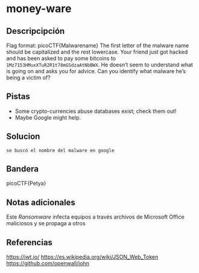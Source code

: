 # money-ware
## Descripcipción
Flag format: picoCTF{Malwarename} The first letter of the malware name should be capitalized and the rest lowercase. Your friend just got hacked and has been asked to pay some bitcoins to `1Mz7153HMuxXTuR2R1t78mGSdzaAtNbBWX`. He doesn’t seem to understand what is going on and asks you for advice. Can you identify what malware he’s being a victim of?
## Pistas
- Some crypto-currencies abuse databases exist; check them out!
-  Maybe Google might help.
## Solucion
```
se buscó el nombre del malware en google
```
## Bandera
picoCTF{Petya}
## Notas adicionales
Este _Ransomware_ infecta equipos a través archivos de Microsoft Office maliciosos y se propaga a otros
## Referencias
https://jwt.io/
https://es.wikipedia.org/wiki/JSON_Web_Token
https://github.com/openwall/john
